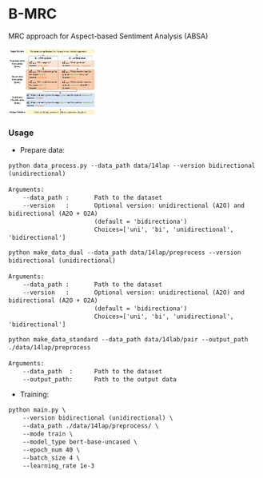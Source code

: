 # B-MRC
MRC approach for Aspect-based Sentiment Analysis (ABSA)

<img src="docs/imgs/bmrc.png" width="35%" height="35%" align="center" />


### Usage

- Prepare data:
```commandline
python data_process.py --data_path data/14lap --version bidirectional (unidirectional)

Arguments:
    --data_path :       Path to the dataset
    --version   :       Optional version: unidirectional (A2O) and bidirectional (A2O + O2A) 
                        (default = 'bidirectiona')
                        Choices=['uni', 'bi', 'unidirectional', 'bidirectional']
```

```commandline
python make_data_dual --data_path data/14lap/preprocess --version bidirectional (unidirectional)

Arguments:
    --data_path :       Path to the dataset
    --version   :       Optional version: unidirectional (A2O) and bidirectional (A2O + O2A)
                        (default = 'bidirectiona')
                        Choices=['uni', 'bi', 'unidirectional', 'bidirectional']
```

```commandline
python make_data_standard --data_path data/14lab/pair --output_path ./data/14lap/preprocess

Arguments:
    --data_path  :      Path to the dataset
    --output_path:      Path to the output data      
```

- Training:
```commandline
python main.py \
    --version bidirectional (unidirectional) \
    --data_path ./data/14lap/preprocess/ \
    --mode train \
    --model_type bert-base-uncased \
    --epoch_num 40 \
    --batch_size 4 \
    --learning_rate 1e-3
```
